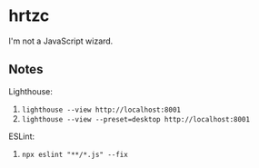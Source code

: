 # hrtzc

I'm not a JavaScript wizard.

## Notes

Lighthouse:

1. `lighthouse --view http://localhost:8001`
2. `lighthouse --view --preset=desktop http://localhost:8001`

ESLint:

1. `npx eslint "**/*.js" --fix`

